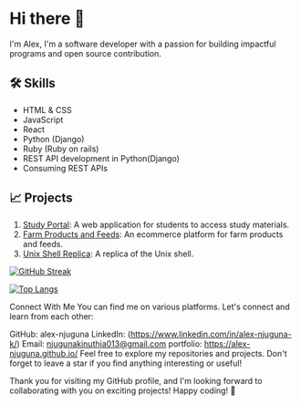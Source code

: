 # Hi there 👋
I'm Alex,
I'm a software developer with a passion for building impactful programs and open source contribution.

## 🛠️ Skills

   - HTML & CSS
   - JavaScript
   - React
   - Python (Django)
   - Ruby (Ruby on rails)
   - REST API development in Python(Django)
   - Consuming REST APIs


## 📈 Projects
1. [Study Portal](https://github.com/alex-njuguna/study-portal.git): A web application for students to access study materials.
2. [Farm Products and Feeds](https://github.com/alex-njuguna/Farmers-Market-Ecommerce.git): An ecommerce platform for farm products and feeds.
3. [Unix Shell Replica](https://github.com/alex-njuguna/simple_shell.git): A replica of the Unix shell.

[![GitHub Streak](http://github-readme-streak-stats.herokuapp.com?user=your-github-alex-njuguna&theme=dark&background=000000)](https://git.io/streak-stats)

[![Top Langs](https://github-readme-stats.vercel.app/api/top-langs/?username=alex-njuguna&layout=compact&theme=vision-friendly-dark)](https://github.com/anuraghazra/github-readme-stats)

Connect With Me
You can find me on various platforms. Let's connect and learn from each other:

GitHub: alex-njuguna
LinkedIn: (https://www.linkedin.com/in/alex-njuguna-k/)
Email: njugunakinuthia013@gmail.com
portfolio: https://alex-njuguna.github.io/
Feel free to explore my repositories and projects. Don't forget to leave a star if you find anything interesting or useful!

Thank you for visiting my GitHub profile, and I'm looking forward to collaborating with you on exciting projects! Happy coding! 🚀
